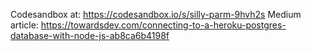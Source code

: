Codesandbox at: https://codesandbox.io/s/silly-parm-9hvh2s
Medium article: https://towardsdev.com/connecting-to-a-heroku-postgres-database-with-node-js-ab8ca6b4198f
